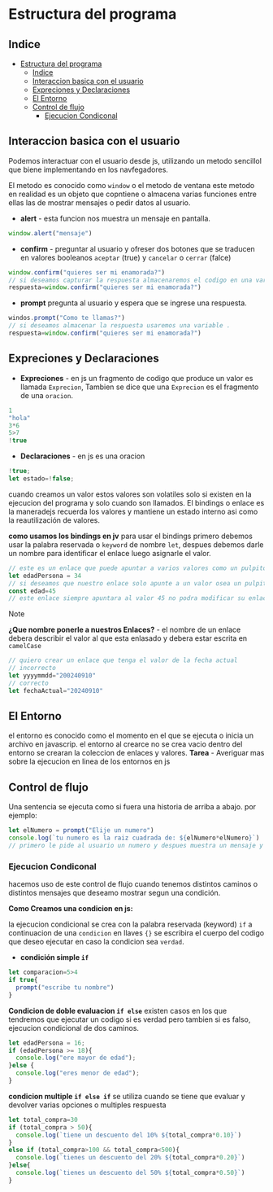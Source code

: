 # Estructura del programa
## Indice
- [Estructura del programa](#estructura-del-programa)
  - [Indice](#indice)
  - [Interaccion basica con el usuario](#interaccion-basica-con-el-usuario)
  - [Expreciones y Declaraciones](#expreciones-y-declaraciones)
  - [El Entorno](#el-entorno)
  - [Control de flujo](#control-de-flujo)
    - [Ejecucion Condiconal](#ejecucion-condiconal)

## Interaccion basica con el usuario
Podemos interactuar con  el usuario desde js, utilizando un metodo sencillol que biene implementando en los navfegadores.

El metodo es conocido como `window` o el metodo de ventana este metodo en realidad es un objeto que copntiene o almacena varias funciones entre ellas las de mostrar mensajes o pedir datos al usuario.
- **alert** - esta funcion nos muestra un mensaje en pantalla.
```js
window.alert("mensaje")
```
- **confirm** - preguntar al usuario y ofreser dos botones que se traducen en valores booleanos `aceptar` (true) y `cancelar` o `cerrar` (falce)
```js
window.confirm("quieres ser mi enamorada?")
// si deseamos capturar la respuesta almacenaremos el codigo en una variable.
respuesta=window.confirm("quieres ser mi enamorada?")
```
- **prompt** pregunta al usuario y espera que se ingrese una respuesta.
```js
windos.prompt("Como te llamas?")
// si deseamos almacenar la respuesta usaremos una variable .
respuesta=window.confirm("quieres ser mi enamorada?")
```
 ## Expreciones y Declaraciones
 - **Expreciones** - en js un fragmento de codigo que produce un valor es llamada `Exprecion`, Tambien se dice que una `Exprecion` es el fragmento de una `oracion`.
```js
1
"hola"
3*6
5>7
!true
```
- **Declaraciones** - en js es una oracion
```js
!true;
let estado=!false;
```
cuando creamos un valor estos valores son volatiles solo si existen en la ejecucion del programa y solo cuando son llamados.
El bindings o enlace es la maneradejs recuerda los valores y mantiene un estado interno asi como la reautilización de valores.

**como usamos los bindings en jv**
para usar el bindings primero debemos usar la palabra reservada o `keyword` de nombre `let`, despues debemos darle un nombre para identificar el enlace luego asignarle el valor.
```js
// este es un enlace que puede apuntar a varios valores como un pulpito con muchos brazos .
let edadPersona = 34
// si deseamos que nuestro enlace solo apunte a un valor osea un pulpito con un bracito entonces para crear este enlace debemos hacer uso del keywor const
const edad=45
// este enlace siempre apuntara al valor 45 no podra modificar su enlace a otro valor
```

>[!NOTE]
> **¿Que nombre ponerle a nuestros Enlaces?** - el nombre de un enlace debera describir el valor al que esta enlasado y debera estar escrita en `camelCase`

```js
// quiero crear un enlace que tenga el valor de la fecha actual
// incorrecto
let yyyymmdd="200240910"
// correcto
let fechaActual="20240910"
```
## El Entorno
el entorno es conocido como el momento en el que se ejecuta o inicia un archivo en javascrip.
el entorno al crearce no se crea vacio dentro del entorno se crearan la coleccion de enlaces y valores.
**Tarea** - Averiguar mas sobre la ejecucion en linea de los entornos en js

## Control de flujo
Una sentencia se ejecuta como si fuera una historia de arriba a abajo.
por ejemplo:
```js
let elNumero = prompt("Elije un numero")
console.log(`tu numero es la raiz cuadrada de: ${elNumero*elNumero}`)
// primero le pide al usuario un numero y despues muestra un mensaje y el cuadrado de ese numero
```

### Ejecucion Condiconal
hacemos uso de este control de flujo cuando tenemos distintos caminos o distintos mensajes que deseamo mostrar segun una condición.

**Como Creamos una condicion en js:**

la ejecucion condicional se crea con la palabra reservada (keyword) `if` a continuacion de una `condicion` en llaves `{}` se escribira el cuerpo del codigo que deseo ejecutar en caso la condicion sea `verdad`.

- **condición simple `if`**

```js
let comparacion=5>4
if true{
  prompt("escribe tu nombre")
}
```
**Condicion de doble evaluacion `if else`**
existen casos en los que tendremos que ejecutar un codigo si es verdad pero tambien si es falso, ejecucion condicional de dos caminos.
```js
let edadPersona = 16;
if (edadPersona >= 18){
  console.log("ere mayor de edad");
}else {
  console.log("eres menor de edad");
}
```
**condicion multiple `if else if`**
se utiliza cuando se tiene que evaluar y devolver varias opciones o multiples  respuesta 
```js
let total_compra=30
if (total_compra > 50){
  console.log(`tiene un descuento del 10% ${total_compra*0.10}`)
}
else if (total_compra>100 && total_compra<500){
  console.log(`tienes un descuento del 20% ${total_compra*0.20}`)
}else{
  console.log(`tienes un descuento del 50% ${total_compra*0.50}`)
}
```